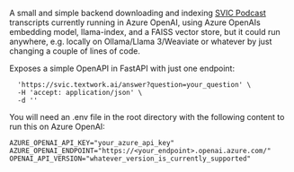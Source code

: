 A small and simple backend downloading and indexing [SVIC Podcast](https://www.youtube.com/@svicpodcast) transcripts currently running in Azure OpenAI, using Azure OpenAIs embedding model, llama-index, and a FAISS vector store, but it could run anywhere, e.g. locally on Ollama/Llama 3/Weaviate or whatever by just changing a couple of lines of code.

Exposes a simple OpenAPI in FastAPI with just one endpoint:

```curl -X 'POST' \
  'https://svic.textwork.ai/answer?question=your_question' \
  -H 'accept: application/json' \
  -d ''
```

You will need an .env file in the root directory with the following content to run this on Azure OpenAI:

```
AZURE_OPENAI_API_KEY="your_azure_api_key" 
AZURE_OPENAI_ENDPOINT="https://<your_endpoint>.openai.azure.com/"
OPENAI_API_VERSION="whatever_version_is_currently_supported"
```